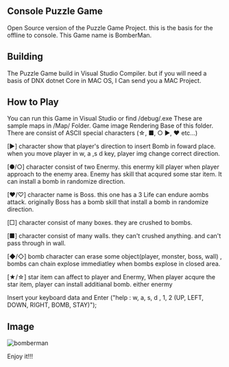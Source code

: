 ## Console Puzzle Game
Open Source version of the Puzzle Game Project. this is the basis for the offline to console. This Game name is BomberMan.

## Building
The Puzzle Game build in Visual Studio Compiler. but if you will need a basis of DNX dotnet Core in MAC OS, I Can send you a MAC Project.

## How to Play
You can run this Game in Visual Studio or find /debug/.exe
These are sample maps in /Map/ Folder. Game image Rendering Base of this folder. There are consist of ASCII special characters (☆, ■, ○ ▶, ♥ etc...)

[▶] character show that player's direction to insert Bomb in foward place. when you move player in w, a ,s d key, player img change correct direction.

[●/○] character consist of two Enermy. this enermy kill player when player approach to the enemy area. Enemy has skill that acqured some star item. It can install a bomb in randomize direction.

[♥/♡] character name is Boss. this one has a 3 Life can endure aombs attack. originally Boss has a bomb skill that install a bomb in randomize direction.

[□] character consist of many boxes. they are crushed to bombs.

[■] character consist of many walls. they can't crushed anything. and can't pass through in wall.

[◆/◇] bomb character  can  erase  some  object(player, monster,  boss, wall) ,  bombs can chain explose immediatley when bombs explose in  closed area.

[★/☆] star item  can affect to  player and Enermy, When player acqure the star item, player can install additianal bomb. either enermy

Insert your keyboard data and Enter
            ("help : w, a, s, d , 1, 2 (UP, LEFT, DOWN, RIGHT, BOMB, STAY)");
            
## Image
![bomberman](https://github.com/4sizn/Console-Puzzle-Game/bomberman.PNG)

Enjoy it!!!
